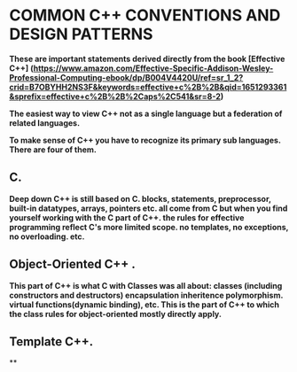 # COMMON C++ CONVENTIONS AND DESIGN PATTERNS 
**These are important statements derived directly from the book [Effective C++] (https://www.amazon.com/Effective-Specific-Addison-Wesley-Professional-Computing-ebook/dp/B004V4420U/ref=sr_1_2?crid=B7OBYHH2NS3F&keywords=effective+c%2B%2B&qid=1651293361&sprefix=effective+c%2B%2B%2Caps%2C541&sr=8-2)**

**The easiest way to view C++ not as a single language but a federation of related languages.**

**To make sense of C++ you have to recognize its primary sub languages. There are four of them.**


## C. 
**Deep down C++ is still based on C. blocks, statements, preprocessor, built-in datatypes, arrays, pointers etc.
all come from C but when you find yourself working with the C part of C++. the rules for effective programming 
reflect C's more limited scope. no templates, no exceptions, no overloading. etc.** 


## Object-Oriented C++ .
**This part of C++ is what C with Classes was all about: classes (including constructors and destructors) encapsulation
inheritence polymorphism. virtual functions(dynamic binding), etc. This is the part of C++ to which the class rules 
for object-oriented mostly directly apply.** 


## Template C++.
**  
